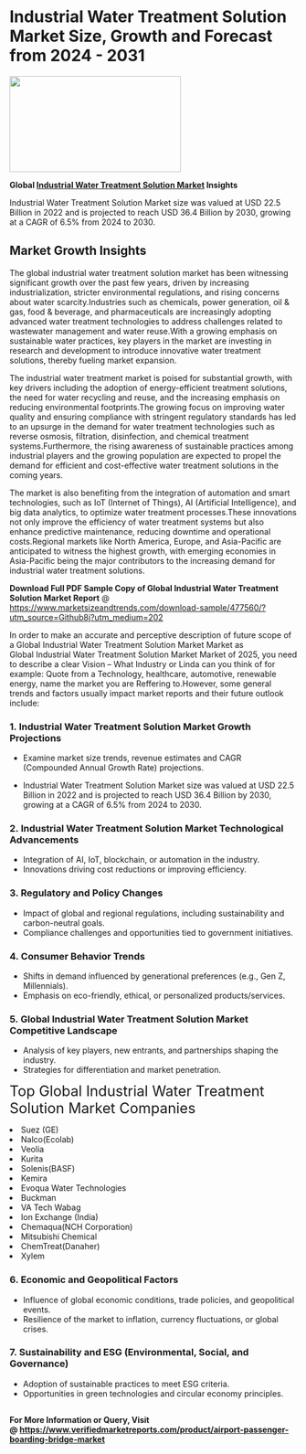 <H1>Industrial Water Treatment Solution Market Size, Growth and Forecast from 2024 - 2031</H1><img class="aligncenter size-medium wp-image-584254" src="https://thirdeyenews.in/wp-content/uploads/2024/09/Global-Market-Research-300x168.jpeg" alt="" width="300" height="168" /><p><strong>Global&nbsp;<a href="https://www.marketsizeandtrends.com/download-sample/477560/?utm_source=Github8j?utm_medium=202">Industrial Water Treatment Solution Market</a> Insights</strong></p><p>Industrial Water Treatment Solution Market size was valued at USD 22.5 Billion in 2022 and is projected to reach USD 36.4 Billion by 2030, growing at a CAGR of 6.5% from 2024 to 2030.</p><p><h2>Market Growth Insights</h2> <p>The global industrial water treatment solution market has been witnessing significant growth over the past few years, driven by increasing industrialization, stricter environmental regulations, and rising concerns about water scarcity.Industries such as chemicals, power generation, oil & gas, food & beverage, and pharmaceuticals are increasingly adopting advanced water treatment technologies to address challenges related to wastewater management and water reuse.With a growing emphasis on sustainable water practices, key players in the market are investing in research and development to introduce innovative water treatment solutions, thereby fueling market expansion.</p> <p>The industrial water treatment market is poised for substantial growth, with key drivers including the adoption of energy-efficient treatment solutions, the need for water recycling and reuse, and the increasing emphasis on reducing environmental footprints.The growing focus on improving water quality and ensuring compliance with stringent regulatory standards has led to an upsurge in the demand for water treatment technologies such as reverse osmosis, filtration, disinfection, and chemical treatment systems.Furthermore, the rising awareness of sustainable practices among industrial players and the growing population are expected to propel the demand for efficient and cost-effective water treatment solutions in the coming years.</p> <p>The market is also benefiting from the integration of automation and smart technologies, such as IoT (Internet of Things), AI (Artificial Intelligence), and big data analytics, to optimize water treatment processes.These innovations not only improve the efficiency of water treatment systems but also enhance predictive maintenance, reducing downtime and operational costs.Regional markets like North America, Europe, and Asia-Pacific are anticipated to witness the highest growth, with emerging economies in Asia-Pacific being the major contributors to the increasing demand for industrial water treatment solutions.</p> <p><span class=""><strong>Download Full PDF Sample Copy of Global Industrial Water Treatment Solution Market Report</strong> @ <a href="https://www.marketsizeandtrends.com/download-sample/477560/?utm_source=Github8j?utm_medium=202" target="_blank">https://www.marketsizeandtrends.com/download-sample/477560/?utm_source=Github8j?utm_medium=202</a></span></p><p>In order to make an accurate and perceptive description of future scope of a Global&nbsp;Industrial Water Treatment Solution Market Market as Global&nbsp;Industrial Water Treatment Solution Market Market of 2025, you need to describe a clear Vision &ndash; What Industry or Linda can you think of for example: Quote from a Technology, healthcare, automotive, renewable energy, name the market you are Reffering to.However, some general trends and factors usually impact market reports and their future outlook include:</p><h3>1.&nbsp;<strong>Industrial Water Treatment Solution Market Growth Projections</strong></h3><ul><li>Examine market size trends, revenue estimates and CAGR (Compounded Annual Growth Rate) projections.</li><li><p>Industrial Water Treatment Solution Market size was valued at USD 22.5 Billion in 2022 and is projected to reach USD 36.4 Billion by 2030, growing at a CAGR of 6.5% from 2024 to 2030.</p></li></ul><h3>2.&nbsp;<strong>Industrial Water Treatment Solution Market Technological Advancements</strong></h3><ul><li>Integration of AI, IoT, blockchain, or automation in the industry.</li><li>Innovations driving cost reductions or improving efficiency.</li></ul><h3>3.&nbsp;<strong>Regulatory and Policy Changes</strong></h3><ul><li>Impact of global and regional regulations, including sustainability and carbon-neutral goals.</li><li>Compliance challenges and opportunities tied to government initiatives.</li></ul><h3>4.&nbsp;<strong>Consumer Behavior Trends</strong></h3><ul><li>Shifts in demand influenced by generational preferences (e.g., Gen Z, Millennials).</li><li>Emphasis on eco-friendly, ethical, or personalized products/services.</li></ul><h3>5.&nbsp;<strong>Global Industrial Water Treatment Solution Market Competitive Landscape</strong></h3><ul><li>Analysis of key players, new entrants, and partnerships shaping the industry.</li><li>Strategies for differentiation and market penetration.</li></ul><p data-pm-slice="1 1 []"><span style="color: inherit; font-family: inherit; font-size: 25px;">Top Global Industrial Water Treatment Solution Market Companies</span></p><div class="" data-test-id=""><p><li>Suez (GE)</li><li> Nalco(Ecolab)</li><li> Veolia</li><li> Kurita</li><li> Solenis(BASF)</li><li> Kemira</li><li> Evoqua Water Technologies</li><li> Buckman</li><li> VA Tech Wabag</li><li> Ion Exchange (India)</li><li> Chemaqua(NCH Corporation)</li><li> Mitsubishi Chemical</li><li> ChemTreat(Danaher)</li><li> Xylem</li></p></div><h3>6.&nbsp;<strong>Economic and Geopolitical Factors</strong></h3><ul><li>Influence of global economic conditions, trade policies, and geopolitical events.</li><li>Resilience of the market to inflation, currency fluctuations, or global crises.</li></ul><h3>7.&nbsp;<strong>Sustainability and ESG (Environmental, Social, and Governance)</strong></h3><ul><li>Adoption of sustainable practices to meet ESG criteria.</li><li>Opportunities in green technologies and circular economy principles.</li></ul><h2><strong style="font-size: 14px;">For More Information or Query, Visit @&nbsp;</strong><a style="background-color: #ffffff; font-size: 14px;" href="https://www.marketsizeandtrends.com/report/industrial-water-treatment-solution-market/" target="_blank">https://www.verifiedmarketreports.com/product/airport-passenger-boarding-bridge-market</a></h2>